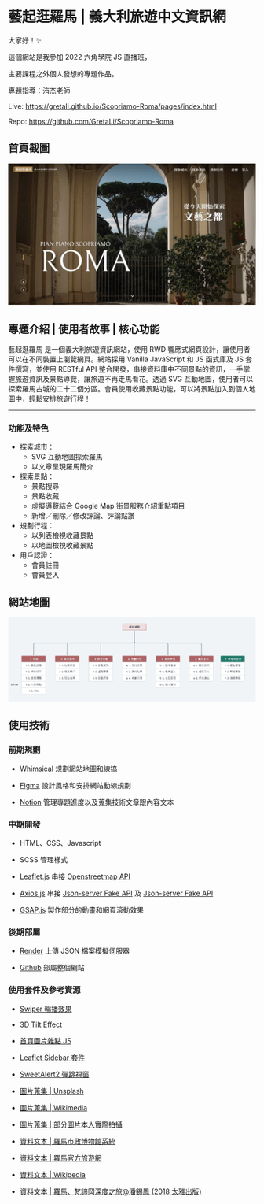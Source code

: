 # 藝起逛羅馬 | 義大利旅遊中文資訊網

大家好！✨

這個網站是我參加 2022 六角學院 JS 直播班，

主要課程之外個人發想的專題作品。

專題指導：洧杰老師

Live: https://gretali.github.io/Scopriamo-Roma/pages/index.html

Repo: https://github.com/GretaLi/Scopriamo-Roma

## 首頁截圖

![](./screenshot.jpg)

## 專題介紹 | 使用者故事 | 核心功能

藝起逛羅馬 是一個義大利旅遊資訊網站，使用 RWD 響應式網頁設計，讓使用者可以在不同裝置上瀏覽網頁。網站採用 Vanilla JavaScript 和 JS 函式庫及 JS 套件撰寫，並使用 RESTful API 整合開發，串接資料庫中不同景點的資訊，一手掌握旅遊資訊及景點導覽，讓旅遊不再走馬看花。透過 SVG 互動地圖，使用者可以探索羅馬古城的二十二個分區。會員使用收藏景點功能，可以將景點加入到個人地圖中，輕鬆安排旅遊行程！

---

### 功能及特色
- 探索城市：
    - SVG 互動地圖探索羅馬
    - 以文章呈現羅馬簡介
- 探索景點：
    - 景點搜尋
    - 景點收藏
    - 虛擬導覽結合 Google Map 街景服務介紹重點項目
    - 新增／刪除／修改評論、評論點讚
- 規劃行程：
    - 以列表檢視收藏景點
    - 以地圖檢視收藏景點
- 用戶認證：
    - 會員註冊
    - 會員登入
## 網站地圖

![](./screenshot-sitemap.jpg)

## 使用技術

### 前期規劃

- [Whimsical](https://whimsical.com/) 規劃網站地圖和線搞

- [Figma](https://https://www.figma.com/) 設計風格和安排網站動線規劃

- [Notion](https://www.notion.so/) 管理專題進度以及蒐集技術文章跟內容文本

### 中期開發

- HTML、CSS、Javascript

- SCSS 管理樣式

- [Leaflet.js](https://leafletjs.com/) 串接 [Openstreetmap API](https://www.openstreetmap.org/)

- [Axios.js](https://axios-http.com/) 串接 [Json-server Fake API](https://github.com/typicode/json-server) 及 [Json-server Fake API](https://github.com/jeremyben/json-server-auth)

- [GSAP.js](https://greensock.com/gsap/) 製作部分的動畫和網頁滾動效果

### 後期部屬

- [Render](https://render.com/) 上傳 JSON 檔案模擬伺服器

- [Github](https://github.com/) 部屬整個網站

### 使用套件及參考資源

- [Swiper 輪播效果](https://swiperjs.com/)

- [3D Tilt Effect](https://github.com/gijsroge/tilt.js)

- [首頁圖片雜點 JS](https://codepen.io/mimikos/pen/QMjjzy)

- [Leaflet Sidebar 套件](https://github.com/Turbo87/leaflet-sidebar)

- [SweetAlert2 彈跳視窗](https://sweetalert2.github.io/)

- [圖片蒐集 | Unsplash](https://unsplash.com/)

- [圖片蒐集 | Wikimedia](https://commons.wikimedia.org/wiki/Main_Page)

- [圖片蒐集 | 部分圖片本人實際拍攝]()

- [資料文本 | 羅馬市政博物館系統](https://www.museiincomuneroma.it/it)

- [資料文本 | 羅馬官方旅遊網](https://www.turismoroma.it/)

- [資料文本 | Wikipedia](https://zh.wikipedia.org/)

- [資料文本 | 羅馬、梵諦岡深度之旅@潘錫鳳 (2018 太雅出版)](https://www.books.com.tw/products/0010777377)
